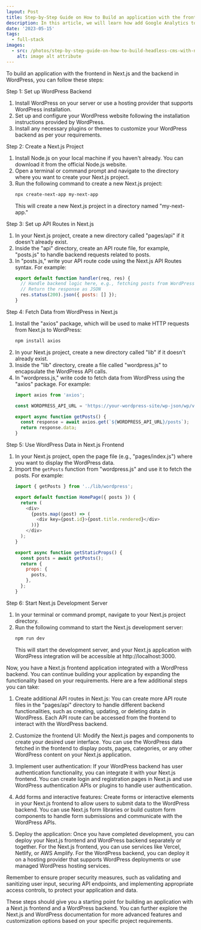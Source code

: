 ```yaml
---
layout: Post
title: Step-by-Step Guide on How to Build an application with the frontend in Next.js and backend in WordPress.
description: In this article, we will learn how add Google Analytics to a Next.js app. The first step is to set up a Google Analytics account.
date: '2023-05-15'
tags:
  - full-stack
images:
  - src: /photos/step-by-step-guide-on-how-to-build-headless-cms-with-nextjs.jpg
    alt: image alt attribute
---
```


To build an application with the frontend in Next.js and the backend in WordPress, you can follow these steps:

Step 1: Set up WordPress Backend
1. Install WordPress on your server or use a hosting provider that supports WordPress installation.
2. Set up and configure your WordPress website following the installation instructions provided by WordPress.
3. Install any necessary plugins or themes to customize your WordPress backend as per your requirements.

Step 2: Create a Next.js Project
1. Install Node.js on your local machine if you haven't already. You can download it from the official Node.js website.
2. Open a terminal or command prompt and navigate to the directory where you want to create your Next.js project.
3. Run the following command to create a new Next.js project:
   ```bash
   npx create-next-app my-next-app
   ```
   This will create a new Next.js project in a directory named "my-next-app."

Step 3: Set up API Routes in Next.js
1. In your Next.js project, create a new directory called "pages/api" if it doesn't already exist.
2. Inside the "api" directory, create an API route file, for example, "posts.js" to handle backend requests related to posts.
3. In "posts.js," write your API route code using the Next.js API Routes syntax. For example:
   ```javascript showLineNumbers
   export default function handler(req, res) {
     // Handle backend logic here, e.g., fetching posts from WordPress
     // Return the response as JSON
     res.status(200).json({ posts: [] });
   }
   ```

Step 4: Fetch Data from WordPress in Next.js
1. Install the "axios" package, which will be used to make HTTP requests from Next.js to WordPress:
   ```bash
   npm install axios
   ```
2. In your Next.js project, create a new directory called "lib" if it doesn't already exist.
3. Inside the "lib" directory, create a file called "wordpress.js" to encapsulate the WordPress API calls.
4. In "wordpress.js," write code to fetch data from WordPress using the "axios" package. For example:
   ```javascript showLineNumbers
   import axios from 'axios';

   const WORDPRESS_API_URL = 'https://your-wordpress-site/wp-json/wp/v2';

   export async function getPosts() {
     const response = await axios.get(`${WORDPRESS_API_URL}/posts`);
     return response.data;
   }
   ```

Step 5: Use WordPress Data in Next.js Frontend
1. In your Next.js project, open the page file (e.g., "pages/index.js") where you want to display the WordPress data.
2. Import the `getPosts` function from "wordpress.js" and use it to fetch the posts. For example:
   ```javascript showLineNumbers
   import { getPosts } from '../lib/wordpress';

   export default function HomePage({ posts }) {
     return (
       <div>
         {posts.map((post) => (
           <div key={post.id}>{post.title.rendered}</div>
         ))}
       </div>
     );
   }

   export async function getStaticProps() {
     const posts = await getPosts();
     return {
       props: {
         posts,
       },
     };
   }
   ```

Step 6: Start Next.js Development Server
1. In your terminal or command prompt, navigate to your Next.js project directory.
2. Run the following command to start the Next.js development server:
   ```bash
   npm run dev
   ```
   This will start the development server, and your Next.js application with WordPress integration will be accessible at http://localhost:3000.

Now, you have a Next.js frontend application integrated with a WordPress backend. You can continue building your application by expanding the functionality based on your requirements. Here are a few additional steps you can take:

1. Create additional API routes in Next.js: You can create more API route files in the "pages/api" directory to handle different backend functionalities, such as creating, updating, or deleting data in WordPress. Each API route can be accessed from the frontend to interact with the WordPress backend.

2. Customize the frontend UI: Modify the Next.js pages and components to create your desired user interface. You can use the WordPress data fetched in the frontend to display posts, pages, categories, or any other WordPress content on your Next.js application.

3. Implement user authentication: If your WordPress backend has user authentication functionality, you can integrate it with your Next.js frontend. You can create login and registration pages in Next.js and use WordPress authentication APIs or plugins to handle user authentication.

4. Add forms and interactive features: Create forms or interactive elements in your Next.js frontend to allow users to submit data to the WordPress backend. You can use Next.js form libraries or build custom form components to handle form submissions and communicate with the WordPress APIs.

5. Deploy the application: Once you have completed development, you can deploy your Next.js frontend and WordPress backend separately or together. For the Next.js frontend, you can use services like Vercel, Netlify, or AWS Amplify. For the WordPress backend, you can deploy it on a hosting provider that supports WordPress deployments or use managed WordPress hosting services.

Remember to ensure proper security measures, such as validating and sanitizing user input, securing API endpoints, and implementing appropriate access controls, to protect your application and data.

These steps should give you a starting point for building an application with a Next.js frontend and a WordPress backend. You can further explore the Next.js and WordPress documentation for more advanced features and customization options based on your specific project requirements.